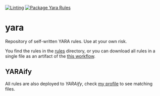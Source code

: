 [![Linting](https://github.com/baderj/yara/workflows/Linting/badge.svg)](https://github.com/baderj/yara/actions/workflows/linting.yml)
[![Package Yara Rules](https://github.com/baderj/yara/workflows/Package%20Yara%20Rules/badge.svg)](https://github.com/baderj/yara/actions/workflows/concat.yml)
# yara
Repository of self-written YARA rules. Use at your own risk.

You find the rules in the [rules](./rules) directory, or you can download all rules in a single file as an artifact of the [this workflow](https://github.com/baderj/yara/actions/workflows/concat.yml).

## YARAify
All rules are also deployed to *YARAify*, check [my profile](https://yaraify.abuse.ch/user/10219/) to see matching files.